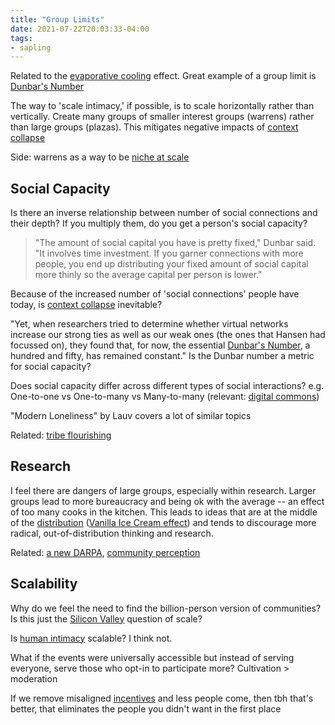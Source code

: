 ```yaml
---
title: "Group Limits"
date: 2021-07-22T20:03:33-04:00
tags:
- sapling
---
```


Related to the [evaporative cooling](thoughts/evaporative%20cooling.md) effect. Great example of a group limit is [Dunbar's Number](thoughts/Dunbar's%20Number.md)

The way to 'scale intimacy,' if possible, is to scale horizontally rather than vertically. Create many groups of smaller interest groups (warrens) rather than large groups (plazas).  This mitigates negative impacts of [context collapse](posts/context-collapse.md)

Side: warrens as a way to be [niche at scale](thoughts/niche%20at%20scale.md)

## Social Capacity
Is there an inverse relationship between number of social connections and their depth? If you multiply them, do you get a person's social capacity?

> "The amount of social capital you have is pretty fixed," Dunbar said. "It involves time investment. If you garner connections with more people, you end up distributing your fixed amount of social capital more thinly so the average capital per person is lower."

Because of the increased number of 'social connections' people have today, is [context collapse](posts/images/framing/context-collapse.png) inevitable?

"Yet, when researchers tried to determine whether virtual networks increase our strong ties as well as our weak ones (the ones that Hansen had focussed on), they found that, for now, the essential [Dunbar's Number](thoughts/Dunbar's%20Number.md), a hundred and fifty, has remained constant." Is the Dunbar number a metric for social capacity?

Does social capacity differ across different types of social interactions? e.g. One-to-one vs One-to-many vs Many-to-many (relevant: [digital commons](thoughts/digital%20commons.md))

"Modern Loneliness" by Lauv covers a lot of similar topics

Related: [tribe flourishing](thoughts/tribe%20flourishing.md)

## Research
I feel there are dangers of large groups, especially within research. Larger groups lead to more bureaucracy and being ok with the average -- an effect of too many cooks in the kitchen. This leads to ideas that are at the middle of the [distribution](thoughts/data%20distributions.md) ([Vanilla Ice Cream effect](thoughts/Vanilla%20Ice%20Cream%20effect.md)) and tends to discourage more radical, out-of-distribution thinking and research.

Related: [a new DARPA](thoughts/new%20DARPA.md), [community perception](thoughts/communities.md)

## Scalability
Why do we feel the need to find the billion-person version of communities? Is this just the [Silicon Valley](thoughts/Unrepeatable%20Miracle%20of%20Silicon%20Valley.md) question of scale?

Is [human intimacy](thoughts/friendship.md) scalable? I think not.

What if the events were universally accessible but instead of serving everyone, serve those who opt-in to participate more? Cultivation > moderation

If we remove misaligned [incentives](thoughts/incentives.md) and less people come, then tbh that's better, that eliminates the people you didn't want in the first place